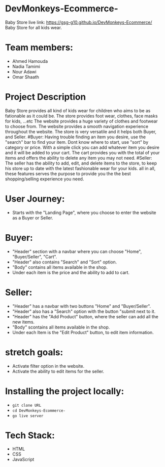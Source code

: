 # DevMonkeys-Ecommerce-

Baby Store live link: https://gsg-g10.github.io/DevMonkeys-Ecommerce/ <br>
Baby Store for all kids wear.

# Team members:

- Ahmed Hamouda
- Nadia Tamimi
- Nour Adawi
- Omar Shaath

# Project Description

Baby Store provides all kind of kids wear for children who aims to be as fationable as it could be.
The store provides foot wear, clothes, face masks for kids, ...etc
The website provides a huge variety of clothes and footwear to choose from.
The website provides a smooth navigation experience throughout the website.
The store is very versatile and it helps both Buyer, and Seller.
#Buyer:
Having trouble finding an item you desire, use the "search" bar to find your item.
Dont know where to start, use "sort" by category or price.
With a simple click you can add whatever item you desire and it will be added to your cart.
The cart provides you with the total of your items and offers the ability to delete any item you may not need.
#Seller:
The seller has the ability to add, edit, and delete items to the store, to keep his store up to date with the latest fashionable wear for your kids.
all in all, these features serves the purpose to provide you the the best shopping/selling experience you need.

# User Journey:

- Starts with the "Landing Page", where you choose to enter the website as a Buyer or Seller.

# Buyer:

- "Header" section with a navbar where you can choose "Home", "Buyer/Seller", "Cart".
- "Header" also contains "Search" and "Sort" option.
- "Body" contains all items available in the shop.
- Under each item is the price and the ability to add to cart.

# Seller:

- "Header" has a navbar with two buttons "Home" and "Buyer/Seller".
- "Header" also has a "Search" option with the button "submit next to it.
- "Header" has the "Add Product" button, where the seller can add all the new items.
- "Body" scontains all items available in the shop.
- Under each Item is the "Edit Product" button, to edit item information.

# stretch goals:

- Activate filter option in the website.
- Activate the ability to edit items for the seller.

# Installing the project locally:

- `git clone URL`
- `cd DevMonkeys-Ecommerce-`
- `go live server`

# Tech Stack:

- HTML
- CSS
- JavaScript
